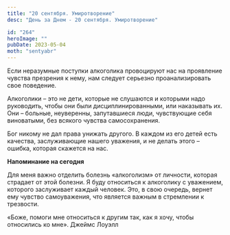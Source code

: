 ```yaml
---
title: "20 сентября. Умиротворение"
desc: "День за Днем - 20 сентября. Умиротворение"

id: "264"
heroImage: ""
pubDate: 2023-05-04
moth: "sentyabr"
---
```


Если неразумные поступки алкоголика провоцируют нас на проявление чувства
презрения к нему, нам следует серьезно проанализировать свое поведение.

Алкоголики – это не дети, которые не слушаются и которыми надо руководить,
чтобы они были дисциплинированными, или наказывать их. Они – больные,
неуверенны, запутавшиеся люди, чувствующие себя виноватыми, без всякого
чувства самосохранения.

Бог никому не дал права унижать другого. В каждом из его детей есть качества,
заслуживающие нашего уважения, и не делать этого – ошибка, которая скажется на
нас.

**Напоминание на сегодня**

Для меня важно отделить болезнь «алкоголизм» от личности, которая страдает от
этой болезни. Я буду относиться к алкоголику с уважением, которого заслуживает
каждый человек. Это, в свою очередь, вернет ему чувство самоуважения, что
является важным в стремлении к трезвости.

«Боже, помоги мне относиться к другим так, как я хочу, чтобы относились ко
мне». Джеймс Лоуэлл
